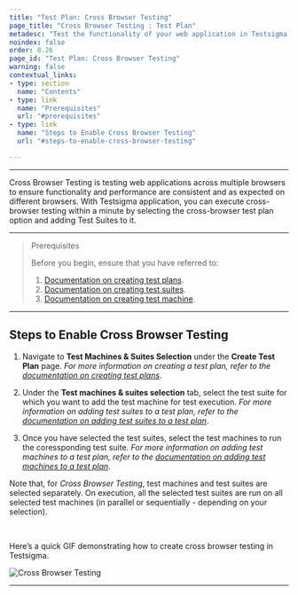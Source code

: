 ```yaml
---
title: "Test Plan: Cross Browser Testing"
page_title: "Cross Browser Testing : Test Plan"
metadesc: "Test the functionality of your web application in Testsigma across all platforms. Test your application on multiple browsers and versions easily."
noindex: false
order: 8.26
page_id: "Test Plan: Cross Browser Testing"
warning: false
contextual_links:
- type: section
  name: "Contents"
- type: link
  name: "Prerequisites"
  url: "#prerequisites"
- type: link
  name: "Steps to Enable Cross Browser Testing"
  url: "#steps-to-enable-cross-browser-testing"

---
```


---

Cross Browser Testing is testing web applications across multiple browsers to ensure functionality and performance are consistent and as expected on different browsers. With Testsigma application, you can execute cross-browser testing within a minute by selecting the cross-browser test plan option and adding Test Suites to it.

---


> <p id="prerequisites">Prerequisites</p>
>
> Before you begin, ensure that you have referred to: 
> 1. [Documentation on creating test plans](https://testsigma.com/docs/test-management/test-plans/overview/).
> 2. [Documentation on creating test suites](https://testsigma.com/docs/test-management/test-suites/overview/).
> 3. [Documentation on creating test machine](https://testsigma.com/docs/test-management/test-plans/manage-test-machines/).

---


## **Steps to Enable Cross Browser Testing**

1. Navigate to **Test Machines & Suites Selection** under the **Create Test Plan** page.  *For more information on creating a test plan, refer to the [documentation on creating test plans](https://testsigma.com/docs/test-management/test-plans/overview/)*.

2. Under the **Test machines & suites selection** tab, select the test suite for which you want to add the test machine for test execution. *For more information on adding test suites to a test plan, refer to the [documentation on adding test suites to a test plan](https://testsigma.com/docs/test-management/test-plans/manage-test-suites/)*.

3. Once you have selected the test suites, select the test machines to run the coressponding test suite. *For more information on adding test machines to a test plan, refer to the [documentation on adding test machines to a test plan](https://testsigma.com/docs/test-management/test-plans/manage-test-machines/)*.
 
Note that, for *Cross Browser Testing*, test machines and test suites are selected separately. On execution, all the selected test suites are run on all selected test machines (in parallel or sequentially - depending on your selection).

<br>

Here’s a quick GIF demonstrating how to create cross browser testing in Testsigma.

![Cross Browser Testing](https://s3.amazonaws.com/static-docs.testsigma.com/new_images/projects/applications/cbtesting.gif)

---

